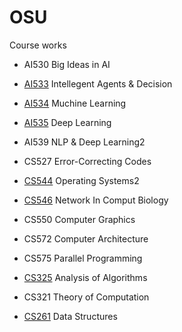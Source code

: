 # OSU
Course works


- AI530 Big Ideas in AI
- [AI533](https://github.com/Ju-Kim98/OSU/tree/main/AI533) Intellegent Agents & Decision 
- [AI534](https://github.com/Ju-Kim98/OSU/tree/main/AI534) Muchine Learning
- [AI535](https://github.com/Ju-Kim98/OSU/tree/main/AI535) Deep Learning
- AI539 NLP & Deep Learning2

- CS527 Error-Correcting Codes
- [CS544](https://github.com/Ju-Kim98/OSU/tree/main/CS544) Operating Systems2
- [CS546](https://github.com/Ju-Kim98/OSU/tree/main/CS546) Network In Comput Biology
- CS550 Computer Graphics
- CS572 Computer Architecture
- CS575 Parallel Programming

- [CS325](https://github.com/Ju-Kim98/OSU/tree/main/CS325) Analysis of Algorithms
- CS321 Theory of Computation
- [CS261](https://github.com/Ju-Kim98/OSU/tree/main/CS261) Data Structures


